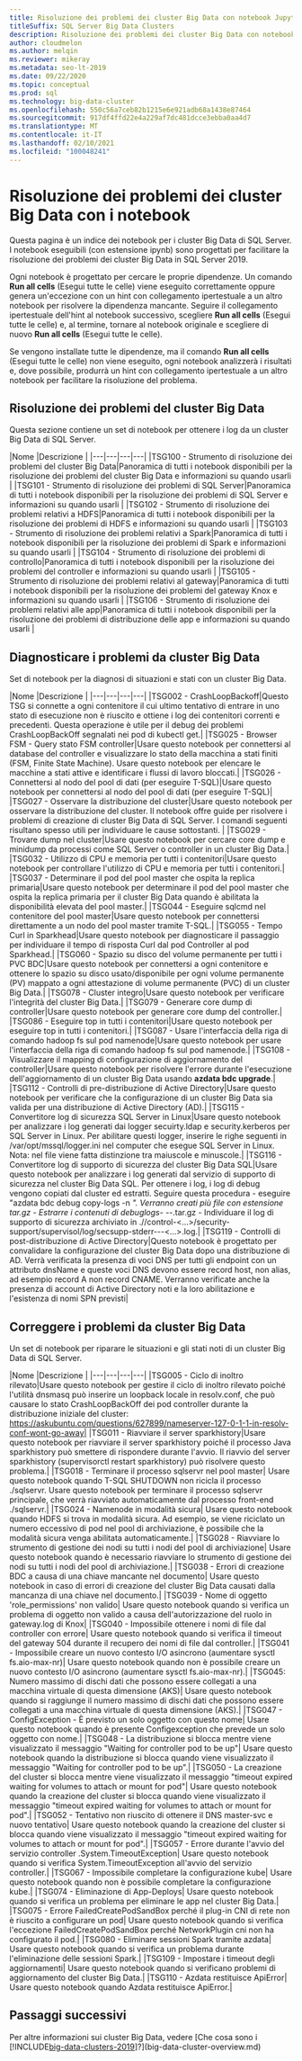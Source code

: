 ```yaml
---
title: Risoluzione dei problemi dei cluster Big Data con notebook Jupyter e Azure Data Studio
titleSuffix: SQL Server Big Data Clusters
description: Risoluzione dei problemi dei cluster Big Data con notebook Jupyter e Azure Data Studio nel cluster Big Data di SQL Server 2019.
author: cloudmelon
ms.author: melqin
ms.reviewer: mikeray
ms.metadata: seo-lt-2019
ms.date: 09/22/2020
ms.topic: conceptual
ms.prod: sql
ms.technology: big-data-cluster
ms.openlocfilehash: 550c56a7ceb82b1215e6e921adb68a1438e87464
ms.sourcegitcommit: 917df4ffd22e4a229af7dc481dcce3ebba0aa4d7
ms.translationtype: MT
ms.contentlocale: it-IT
ms.lasthandoff: 02/10/2021
ms.locfileid: "100048241"
---
```

# <a name="troubleshooting-big-data-clusters-bdc-with-notebooks"></a>Risoluzione dei problemi dei cluster Big Data con i notebook

Questa pagina è un indice dei notebook per i cluster Big Data di SQL Server. I notebook eseguibili (con estensione ipynb) sono progettati per facilitare la risoluzione dei problemi dei cluster Big Data in SQL Server 2019.

Ogni notebook è progettato per cercare le proprie dipendenze. Un comando **Run all cells** (Esegui tutte le celle) viene eseguito correttamente oppure genera un'eccezione con un hint con collegamento ipertestuale a un altro notebook per risolvere la dipendenza mancante. Seguire il collegamento ipertestuale dell'hint al notebook successivo, scegliere **Run all cells** (Esegui tutte le celle) e, al termine, tornare al notebook originale e scegliere di nuovo **Run all cells** (Esegui tutte le celle).

Se vengono installate tutte le dipendenze, ma il comando **Run all cells** (Esegui tutte le celle) non viene eseguito, ogni notebook analizzerà i risultati e, dove possibile, produrrà un hint con collegamento ipertestuale a un altro notebook per facilitare la risoluzione del problema.


## <a name="troubleshooting-big-data-cluster-bdc"></a>Risoluzione dei problemi del cluster Big Data

Questa sezione contiene un set di notebook per ottenere i log da un cluster Big Data di SQL Server.

|Nome |Descrizione |
|---|---|---|---|
|TSG100 - Strumento di risoluzione dei problemi del cluster Big Data|Panoramica di tutti i notebook disponibili per la risoluzione dei problemi del cluster Big Data e informazioni su quando usarli  |
|TSG101 - Strumento di risoluzione dei problemi di SQL Server|Panoramica di tutti i notebook disponibili per la risoluzione dei problemi di SQL Server e informazioni su quando usarli  |
|TSG102 - Strumento di risoluzione dei problemi relativi a HDFS|Panoramica di tutti i notebook disponibili per la risoluzione dei problemi di HDFS e informazioni su quando usarli  |
|TSG103 - Strumento di risoluzione dei problemi relativi a Spark|Panoramica di tutti i notebook disponibili per la risoluzione dei problemi di Spark e informazioni su quando usarli  |
|TSG104 - Strumento di risoluzione dei problemi di controllo|Panoramica di tutti i notebook disponibili per la risoluzione dei problemi del controller e informazioni su quando usarli  |
|TSG105 - Strumento di risoluzione dei problemi relativi al gateway|Panoramica di tutti i notebook disponibili per la risoluzione dei problemi del gateway Knox e informazioni su quando usarli  |
|TSG106 - Strumento di risoluzione dei problemi relativi alle app|Panoramica di tutti i notebook disponibili per la risoluzione dei problemi di distribuzione delle app e informazioni su quando usarli  |



## <a name="diagnose-issues-from-big-data-clusters-bdc"></a>Diagnosticare i problemi da cluster Big Data

Set di notebook per la diagnosi di situazioni e stati con un cluster Big Data.

|Nome |Descrizione |
|---|---|---|---|
|TSG002 - CrashLoopBackoff|Questo TSG si connette a ogni contenitore il cui ultimo tentativo di entrare in uno stato di esecuzione non è riuscito e ottiene i log dei contenitori correnti e precedenti. Questa operazione è utile per il debug dei problemi CrashLoopBackOff segnalati nei pod di kubectl get.|
|TSG025 - Browser FSM - Query stato FSM controller|Usare questo notebook per connettersi al database del controller e visualizzare lo stato della macchina a stati finiti (FSM, Finite State Machine). Usare questo notebook per elencare le macchine a stati attive e identificare i flussi di lavoro bloccati.|
|TSG026 - Connettersi al nodo del pool di dati (per eseguire T-SQL)|Usare questo notebook per connettersi al nodo del pool di dati (per eseguire T-SQL)|
|TSG027 - Osservare la distribuzione del cluster|Usare questo notebook per osservare la distribuzione del cluster. Il notebook offre guide per risolvere i problemi di creazione di cluster Big Data di SQL Server. I comandi seguenti risultano spesso utili per individuare le cause sottostanti. |
|TSG029 - Trovare dump nel cluster|Usare questo notebook per cercare core dump e minidump da processi come SQL Server o controller in un cluster Big Data.|
|TSG032 - Utilizzo di CPU e memoria per tutti i contenitori|Usare questo notebook per controllare l'utilizzo di CPU e memoria per tutti i contenitori.|
|TSG037 - Determinare il pod del pool master che ospita la replica primaria|Usare questo notebook per determinare il pod del pool master che ospita la replica primaria per il cluster Big Data quando è abilitata la disponibilità elevata del pool master.|
|TSG044 - Eseguire sqlcmd nel contenitore del pool master|Usare questo notebook per connettersi direttamente a un nodo del pool master tramite T-SQL.|
|TSG055 - Tempo Curl in Sparkhead|Usare questo notebook per diagnosticare il passaggio per individuare il tempo di risposta Curl dal pod Controller al pod Sparkhead.|
|TSG060 - Spazio su disco del volume permanente per tutti i PVC BDC|Usare questo notebook per connettersi a ogni contenitore e ottenere lo spazio su disco usato/disponibile per ogni volume permanente (PV) mappato a ogni attestazione di volume permanente (PVC) di un cluster Big Data.|
|TSG078 - Cluster integro|Usare questo notebook per verificare l'integrità del cluster Big Data.|
|TSG079 - Generare core dump di controller|Usare questo notebook per generare core dump del controller.|
|TSG086 - Eseguire top in tutti i contenitori|Usare questo notebook per eseguire top in tutti i contenitori.|
|TSG087 - Usare l'interfaccia della riga di comando hadoop fs sul pod namenode|Usare questo notebook per usare l'interfaccia della riga di comando hadoop fs sul pod namenode.|
|TSG108 - Visualizzare il mapping di configurazione di aggiornamento del controller|Usare questo notebook per risolvere l'errore durante l'esecuzione dell'aggiornamento di un cluster Big Data usando **azdata bdc upgrade**.|
|TSG112 - Controlli di pre-distribuzione di Active Directory|Usare questo notebook per verificare che la configurazione di un cluster Big Data sia valida per una distribuzione di Active Directory (AD).|
|TSG115 - Convertitore log di sicurezza SQL Server in Linux|Usare questo notebook per analizzare i log generati dai logger secuirty.ldap e security.kerberos per SQL Server in Linux. Per abilitare questi logger, inserire le righe seguenti in /var/opt/mssql/logger.ini nel computer che esegue SQL Server in Linux. Nota: nel file viene fatta distinzione tra maiuscole e minuscole.|
|TSG116 - Convertitore log di supporto di sicurezza del cluster Big Data SQL|Usare questo notebook per analizzare i log generati dal servizio di supporto di sicurezza nel cluster Big Data SQL. Per ottenere i log, i log di debug vengono copiati dal cluster ed estratti. Seguire questa procedura - eseguire "azdata bdc debug copy-logs -n <namespace> *". Verranno creati più file con estensione tar.gz - Estrarre i contenuti di debuglogs-* <namespace>-<date>-<time>.tar.gz - Individuare il log di supporto di sicurezza archiviato in ./<namespace>/control-<…>/security-support/supervisol/log/secsupp-stderr---<…>.log.|
|TSG119 - Controlli di post-distribuzione di Active Directory|Questo notebook è progettato per convalidare la configurazione del cluster Big Data dopo una distribuzione di AD. Verrà verificata la presenza di voci DNS per tutti gli endpoint con un attributo dnsName e queste voci DNS devono essere record host, non alias, ad esempio record A non record CNAME. Verranno verificate anche la presenza di account di Active Directory noti e la loro abilitazione e l'esistenza di nomi SPN previsti|






## <a name="repair-issues-from-big-data-clusters-bdc"></a>Correggere i problemi da cluster Big Data

Un set di notebook per riparare le situazioni e gli stati noti di un cluster Big Data di SQL Server.

|Nome |Descrizione |
|---|---|---|---|
|TSG005 - Ciclo di inoltro rilevato|Usare questo notebook per gestire il ciclo di inoltro rilevato poiché l'utilità dnsmasq può inserire un loopback locale in resolv.conf, che può causare lo stato CrashLoopBackOff dei pod controller durante la distribuzione iniziale del cluster: https://askubuntu.com/questions/627899/nameserver-127-0-1-1-in-resolv-conf-wont-go-away|
|TSG011 - Riavviare il server sparkhistory|Usare questo notebook per riavviare il server sparkhistory poiché il processo Java sparkhistory può smettere di rispondere durante l'avvio. Il riavvio del server sparkhistory (supervisorctl restart sparkhistory) può risolvere questo problema.|
|TSG018 - Terminare il processo sqlservr nel pool master| Usare questo notebook quando T-SQL SHUTDOWN non ricicla il processo ./sqlservr. Usare questo notebook per terminare il processo sqlservr principale, che verrà riavviato automaticamente dal processo front-end ./sqlservr.|
|TSG024 - Namenode in modalità sicura| Usare questo notebook quando HDFS si trova in modalità sicura. Ad esempio, se viene riciclato un numero eccessivo di pod nel pool di archiviazione, è possibile che la modalità sicura venga abilitata automaticamente.|
|TSG028 - Riavviare lo strumento di gestione dei nodi su tutti i nodi del pool di archiviazione| Usare questo notebook quando è necessario riavviare lo strumento di gestione dei nodi su tutti i nodi del pool di archiviazione.|
|TSG038 - Errori di creazione BDC a causa di una chiave mancante nel documento| Usare questo notebook in caso di errori di creazione del cluster Big Data causati dalla mancanza di una chiave nel documento.|
|TSG039 - Nome di oggetto 'role_permissions' non valido| Usare questo notebook quando si verifica un problema di oggetto non valido a causa dell'autorizzazione del ruolo in gateway.log di Knox|
|TSG040 - Impossibile ottenere i nomi di file dal controller con errore| Usare questo notebook quando si verifica il timeout del gateway 504 durante il recupero dei nomi di file dal controller.|
|TSG041 - Impossibile creare un nuovo contesto I/O asincrono (aumentare sysctl fs.aio-max-nr)| Usare questo notebook quando non è possibile creare un nuovo contesto I/O asincrono (aumentare sysctl fs.aio-max-nr).|
|TSG045: Numero massimo di dischi dati che possono essere collegati a una macchina virtuale di questa dimensione (AKS)| Usare questo notebook quando si raggiunge il numero massimo di dischi dati che possono essere collegati a una macchina virtuale di questa dimensione (AKS).|
|TSG047 - ConfigException - È previsto un solo oggetto con questo nome| Usare questo notebook quando è presente Configexception che prevede un solo oggetto con nome.|
|TSG048 - La distribuzione si blocca mentre viene visualizzato il messaggio "Waiting for controller pod to be up"| Usare questo notebook quando la distribuzione si blocca quando viene visualizzato il messaggio "Waiting for controller pod to be up".|
|TSG050 - La creazione del cluster si blocca mentre viene visualizzato il messaggio "timeout expired waiting for volumes to attach or mount for pod"| Usare questo notebook quando la creazione del cluster si blocca quando viene visualizzato il messaggio "timeout expired waiting for volumes to attach or mount for pod".|
|TSG052 - Tentativo non riuscito di ottenere il DNS master-svc e nuovo tentativo| Usare questo notebook quando la creazione del cluster si blocca quando viene visualizzato il messaggio "timeout expired waiting for volumes to attach or mount for pod".|
|TSG057 - Errore durante l'avvio del servizio controller .System.TimeoutException| Usare questo notebook quando si verifica System.TimeoutException all'avvio del servizio controller.|
|TSG067 - Impossibile completare la configurazione kube| Usare questo notebook quando non è possibile completare la configurazione kube.|
|TSG074 - Eliminazione di App-Deploys| Usare questo notebook quando si verifica un problema per eliminare le app nel cluster Big Data.|
|TSG075 - Errore FailedCreatePodSandBox perché il plug-in CNI di rete non è riuscito a configurare un pod| Usare questo notebook quando si verifica l'eccezione FailedCreatePodSandBox perché NetworkPlugin cni non ha configurato il pod.|
|TSG080 - Eliminare sessioni Spark tramite azdata| Usare questo notebook quando si verifica un problema durante l'eliminazione delle sessioni Spark.|
|TSG109 - Impostare i timeout degli aggiornamenti| Usare questo notebook quando si verificano problemi di aggiornamento del cluster Big Data.|
|TSG110 - Azdata restituisce ApiError| Usare questo notebook quando Azdata restituisce ApiError.|

## <a name="next-steps"></a>Passaggi successivi

Per altre informazioni sui cluster Big Data, vedere [Che cosa sono i [!INCLUDE[big-data-clusters-2019](../includes/ssbigdataclusters-ss-nover.md)]?](big-data-cluster-overview.md)
